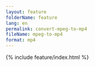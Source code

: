 ```yaml
---
layout: feature
folderName: feature
lang: en
permalink: convert-mpeg-to-mp4
fileName: mpeg-to-mp4
format: mp4
---
```


 {% include feature/index.html %}